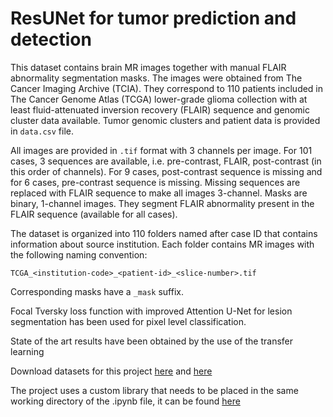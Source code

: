# ResUNet for tumor prediction and detection

This dataset contains brain MR images together with manual FLAIR abnormality segmentation masks.
The images were obtained from The Cancer Imaging Archive (TCIA).
They correspond to 110 patients included in The Cancer Genome Atlas (TCGA) lower-grade glioma collection with at least fluid-attenuated inversion recovery (FLAIR) sequence and genomic cluster data available.
Tumor genomic clusters and patient data is provided in `data.csv` file.


All images are provided in `.tif` format with 3 channels per image.
For 101 cases, 3 sequences are available, i.e. pre-contrast, FLAIR, post-contrast (in this order of channels).
For 9 cases, post-contrast sequence is missing and for 6 cases, pre-contrast sequence is missing.
Missing sequences are replaced with FLAIR sequence to make all images 3-channel.
Masks are binary, 1-channel images.
They segment FLAIR abnormality present in the FLAIR sequence (available for all cases).


The dataset is organized into 110 folders named after case ID that contains information about source institution.
Each folder contains MR images with the following naming convention:

`TCGA_<institution-code>_<patient-id>_<slice-number>.tif`

Corresponding masks have a `_mask` suffix.

Focal Tversky loss function with improved Attention U-Net for lesion segmentation has been used for pixel level classification.

State of the art results have been obtained by the use of the transfer learning

Download datasets for this project [here](https://drive.google.com/file/d/1-BmD81m2VNrVivqHsj5J--eXcmeP1nPm/view?usp=sharing) and [here](https://drive.google.com/file/d/1renmO-nK6BUFbWIFqFvEmoICxOTcE-X9/view?usp=sharing)

The project uses a custom library that needs to be placed in the same working directory of the .ipynb file, it can be found [here](https://drive.google.com/file/d/1OnKpwgV5Dmp4EwaUSEgAP6cGBZADT4yc/view?usp=sharing)
